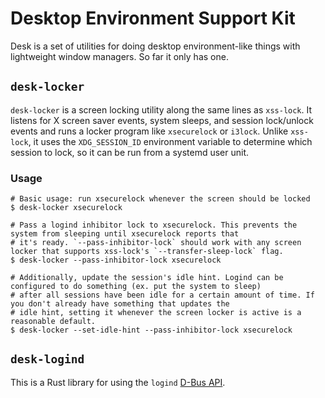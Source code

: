 # Desktop Environment Support Kit

Desk is a set of utilities for doing desktop environment-like things with lightweight window managers. So far it only
has one.

## `desk-locker`

`desk-locker` is a screen locking utility along the same lines as `xss-lock`. It listens for X screen saver events,
system sleeps, and session lock/unlock events and runs a locker program like `xsecurelock` or `i3lock`. Unlike
`xss-lock`, it uses the `XDG_SESSION_ID` environment variable to determine which session to lock, so it can be run
from a systemd user unit.

### Usage

```shell script
# Basic usage: run xsecurelock whenever the screen should be locked
$ desk-locker xsecurelock

# Pass a logind inhibitor lock to xsecurelock. This prevents the system from sleeping until xsecurelock reports that
# it's ready. `--pass-inhibitor-lock` should work with any screen locker that supports xss-lock's `--transfer-sleep-lock` flag.
$ desk-locker --pass-inhibitor-lock xsecurelock

# Additionally, update the session's idle hint. Logind can be configured to do something (ex. put the system to sleep)
# after all sessions have been idle for a certain amount of time. If you don't already have something that updates the
# idle hint, setting it whenever the screen locker is active is a reasonable default.
$ desk-locker --set-idle-hint --pass-inhibitor-lock xsecurelock
```

## `desk-logind`

This is a Rust library for using the `logind` [D-Bus API](https://www.freedesktop.org/wiki/Software/systemd/logind/).


